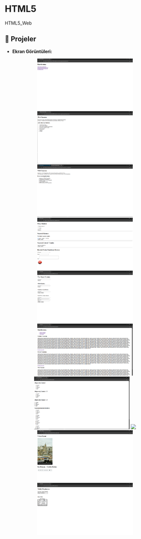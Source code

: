 # HTML5
HTML5_Web

## 📁 **Projeler**

- **Ekran Görüntüleri:**
<div align="center">
  <img src="./photos/Anasayfa.png" width="300"/>
  <img src="./photos/Anasayfa_webTasarım.png" width="300"/>
  <img src="./photos/Anasayfa_YazılımUzmanlığı.png" width="300"/>
  <img src="./photos/checkbox.png" width="300"/>
  <img src="./photos/form.png" width="300"/>
  <img src="./photos/Kurslar.png" width="300"/>
  <img src="./photos/List.png" width="300"/>
  <img src="./photos/sayfa_düzeni.png" width="300"/>
  <img src="./photos/ses_video.png" width="300"/>
  <img src="./photos/tablo.png" width="300"/>
  
</div>
